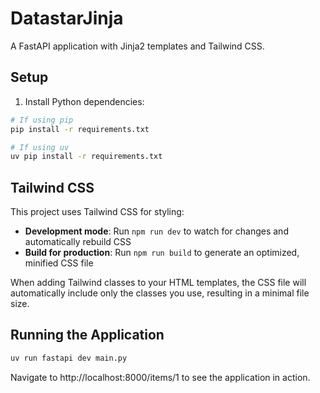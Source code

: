 # DatastarJinja

A FastAPI application with Jinja2 templates and Tailwind CSS.

## Setup

1. Install Python dependencies:

```bash
# If using pip
pip install -r requirements.txt

# If using uv
uv pip install -r requirements.txt
```

## Tailwind CSS

This project uses Tailwind CSS for styling:

- **Development mode**: Run `npm run dev` to watch for changes and automatically rebuild CSS
- **Build for production**: Run `npm run build` to generate an optimized, minified CSS file

When adding Tailwind classes to your HTML templates, the CSS file will automatically include only the classes you use, resulting in a minimal file size.

## Running the Application

```bash
uv run fastapi dev main.py
```

Navigate to http://localhost:8000/items/1 to see the application in action.
